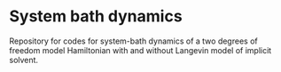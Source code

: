 # System bath dynamics

Repository for codes for system-bath dynamics of a two degrees of freedom model Hamiltonian with and without Langevin model of implicit solvent.
